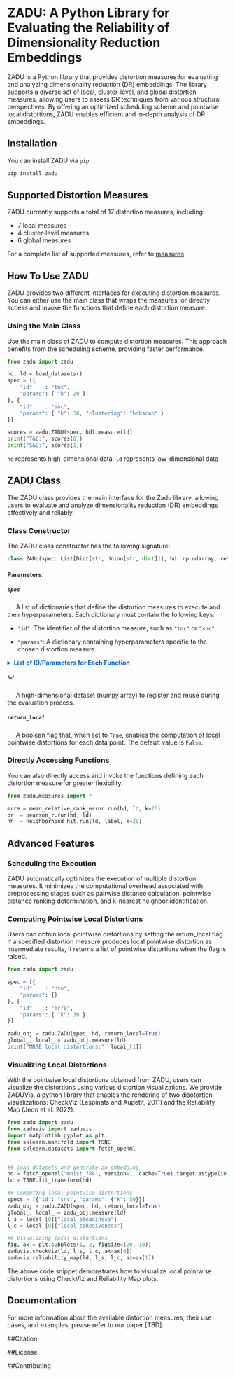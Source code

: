 # ZADU: A Python Library for Evaluating the Reliability of Dimensionality Reduction Embeddings

ZADU is a Python library that provides distortion measures for evaluating and analyzing dimensionality reduction (DR) embeddings. The library supports a diverse set of local, cluster-level, and global distortion measures, allowing users to assess DR techniques from various structural perspectives. By offering an optimized scheduling scheme and pointwise local distortions, ZADU enables efficient and in-depth analysis of DR embeddings.


## Installation

You can install ZADU via `pip`:

```bash
pip install zadu
```

## Supported Distortion Measures

ZADU currently supports a total of 17 distortion measures, including:

- 7 local measures
- 4 cluster-level measures
- 6 global measures

For a complete list of supported measures, refer to [measures](/src/zadu/measures).

## How To Use ZADU

ZADU provides two different interfaces for executing distortion measures.
You can either use the main class that wraps the measures, or directly access and invoke the functions that define each distortion measure.

### Using the Main Class

Use the main class of ZADU to compute distortion measures.
This approach benefits from the scheduling scheme, providing faster performance.


```python
from zadu import zadu

hd, ld = load_datasets()
spec = [{
    "id"    : "tnc",
    "params": { "k": 20 },
}, {
    "id"    : "snc",
    "params": { "k": 30, "clustering": "hdbscan" }
}]

scores = zadu.ZADU(spec, hd).measure(ld)
print("T&C:", scores[0])
print("S&C:", scores[1])

```

`hd` represents high-dimensional data, `ld` represents low-dimensional data

## ZADU Class

The ZADU class provides the main interface for the Zadu library, allowing users to evaluate and analyze dimensionality reduction (DR) embeddings effectively and reliably.

### Class Constructor

The ZADU class constructor has the following signature:

```python
class ZADU(spec: List[Dict[str, Union[str, dict]]], hd: np.ndarray, return_local: bool = False)

```

#### Parameters:

##### `spec` 
&nbsp;&nbsp;&nbsp;&nbsp;
A list of dictionaries that define the distortion measures to execute and their hyperparameters.
Each dictionary must contain the following keys:
  * `"id"`: The identifier of the distortion measure, such as `"tnc"` or `"snc"`.

  * `"params"`: A dictionary containing hyperparameters specific to the chosen distortion measure.

<details>
<summary style="cursor: pointer; font-weight: bold; color: #0066cc;">List of ID/Parameters for Each Function</summary>

### Local Measures

| Measure | ID | Parameters | Range | Optimum |
|---------|----|------------|-------|---------|
| Trustworthiness & Continuity | tnc | `k=20` | [0.5, 1] | 1 |
| Mean Relative Rank Errors | mrre | `k=20` | [0, 1] | 1 | 
| Local Continuity Meta-Criteria | lcmc | `k=20` | [0, 1] | 1 |
| Neighborhood hit | nh | `k=20` | [0, 1] | 1 |
| Neighbor Dissimilarity | nd | `k=20` | R+ | 0 |
| Class-Aware Trustworthiness & Continuity | ca_tnc | `k=20` | [0.5, 1] | 1|
| Procrustes Measure | proc | `k=20` | R+ | 0 |

### Cluster-level

| Measure | ID | Parameters | Range | Optimum |
|---------|----|------------|-------|---------|
| Steadiness & Cohesiveness | snc | `iteration=150, walk_num_ratio=0.3, alpha=0.1, k=50, clustering_strategy="dbscan"` | [0, 1] | 1 |
| Distance Consistency | dsc | | [0.5, 1] | 0.5 | 
| Internal Validation Measures | ivm | `measure="silhouette"` | Depends on IVM | Depends on IVM |
| Clustering + External Clustering Validation Measures | c_evm | `measure="arand", clustering="kmeans", clustering_args=None` | Depends on EVM | Depends on EVM |

### Global

| Measure | ID | Parameters | Range | Optimum |
|---------|----|------------|-------|---------|
| Stress | stress | | R+ | 0 |
| Kullback-Leibler Divergence | kl_div | `sigma=0.1` | R+ | 0 |
| Distance-to-Measure | dtm | `sigma=0.1` | R+ | 0 |
| Topographic Product | topo | `k=20` | R | 0 |
| Pearson’s correlation coefficient | pr | | [-1, 1] | 1
| Spearman’s rank correlation coefficient | srho | | [-1, 1] | 1


</details>

##### `hd`
&nbsp;&nbsp;&nbsp;&nbsp;
A high-dimensional dataset (numpy array) to register and reuse during the evaluation process.


##### `return_local`
&nbsp;&nbsp;&nbsp;&nbsp;
A boolean flag that, when set to `True`, enables the computation of local pointwise distortions for each data point. The default value is `False`.


### Directly Accessing Functions

You can also directly access and invoke the functions defining each distortion measure for greater flexibility.

```python
from zadu.measures import *

mrre = mean_relative_rank_error.run(hd, ld, k=20)
pr  = pearson_r.run(hd, ld)
nh  = neighborhood_hit.run(ld, label, k=20)
```

## Advanced Features

### Scheduling the Execution

ZADU automatically optimizes the execution of multiple distortion measures. It minimizes the computational overhead associated with preprocessing stages such as pairwise distance calculation, pointwise distance ranking determination, and k-nearest neighbor identification.

### Computing Pointwise Local Distortions

Users can obtain local pointwise distortions by setting the return_local flag. If a specified distortion measure produces local pointwise distortion as intermediate results, it returns a list of pointwise distortions when the flag is raised.

```python
from zadu import zadu

spec = [{
    "id"    : "dtm",
    "params": {}
}, {
    "id"    : "mrre",
    "params": { "k": 30 }
}]

zadu_obj = zadu.ZADU(spec, hd, return_local=True)
global_, local_ = zadu_obj.measure(ld)
print("MRRE local distortions:", local_[1])

```

### Visualizing Local Distortions

With the pointwise local distortions obtained from ZADU, users can visualize the distortions using various distortion visualizations. We provide ZADUVis, a python library that enables the rendering of two disotortion visualizations: CheckViz (Lespinats and Aupetit, 2011) and the Reliability Map (Jeon et al. 2022).

```python
from zadu import zadu
from zaduvis import zaduvis
import matplotlib.pyplot as plt
from sklearn.manifold import TSNE
from sklearn.datasets import fetch_openml


## load datasets and generate an embedding
hd = fetch_openml('mnist_784', version=1, cache=True).target.astype(int)[::7]
ld = TSNE.fit_transform(hd)

## Computing local pointwise distortions
specs = [{"id": "snc", "params": {"k": 50}}]
zadu_obj = zadu.ZADU(spec, hd, return_local=True)
global_, local_ = zadu_obj.measure(ld)
l_s = local_[0]["local_steadiness"]
l_c = local_[0]["local_cohesiveness"]

## Visualizing local distortions
fig, ax = plt.subplots(1, 2, figsize=(20, 10))
zaduvis.checkviz(ld, l_s, l_c, ax=ax[0])
zaduvis.reliability_map(ld, l_s, l_c, ax=ax[1])

```


The above code snippet demonstrates how to visualize local pointwise distortions using CheckViz and Reliability Map plots.

## Documentation

For more information about the available distortion measures, their use cases, and examples, please refer to our paper [TBD].

##Citation

##License

##Contributing
